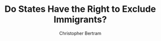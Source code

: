 ---
title: "Do States Have the Right to Exclude Immigrants?"
author: "Christopher Bertram"
isbn: ""
isbn13: ""
rating: "5"
publisher: "Polity"
pages: "140"
publishYear: "2018"
read: "2018"
goodreads_id: "40672128"
---